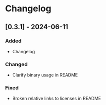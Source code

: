 # Changelog

## [0.3.1] - 2024-06-11

### Added

- Changelog

### Changed

- Clarify binary usage in README

### Fixed

- Broken relative links to licenses in README